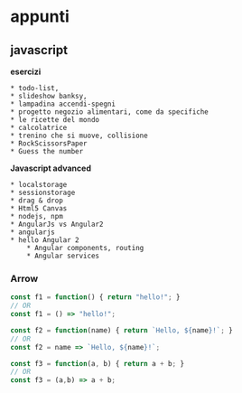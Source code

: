 # appunti


## javascript

**esercizi**

    * todo-list, 
    * slideshow banksy, 
    * lampadina accendi-spegni
    * progetto negozio alimentari, come da specifiche
    * le ricette del mondo 
    * calcolatrice
    * trenino che si muove, collisione
    * RockScissorsPaper
    * Guess the number

**Javascript advanced**

    * localstorage
    * sessionstorage
    * drag & drop
    * Html5 Canvas
    * nodejs, npm
    * AngularJs vs Angular2 
    * angularjs
    * hello Angular 2
        * Angular components, routing
        * Angular services


### Arrow


```javascript
const f1 = function() { return "hello!"; }
// OR
const f1 = () => "hello!";

const f2 = function(name) { return `Hello, ${name}!`; }
// OR
const f2 = name => `Hello, ${name}!`;

const f3 = function(a, b) { return a + b; }
// OR
const f3 = (a,b) => a + b;

```